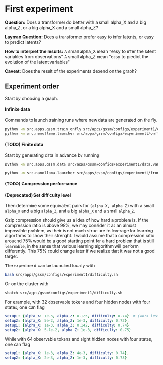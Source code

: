 # First experiment

**Question:**
Does a transformer do better with a small alpha_X and a big alpha_Z, or a big alpha_X and a small alpha_Z?

**Layman Question:**
Does a transformer prefer easy to infer latents, or easy to predict latents?

**How to interpret the results:**
A small alpha_X mean "easy to infer the latent variables from observations"
A small alpha_Z mean "easy to predict the evolution of the latent variables" 

**Caveat:**
Does the result of the experiments depend on the graph?

## Experiment order

Start by choosing a graph.

#### Infinite data
Commands to launch training runs where new data are generated on the fly.
```bash
python -m src.apps.gssm.train_onfly src/apps/gssm/configs/experiment1/onfly.yaml
python -m src.nanollama.launcher src/apps/gssm/configs/experiment1/onfly.yaml
```

#### (TODO) Finite data
Start by generating data in advance by running
```bash
python -m src.apps.gssm.data src/apps/gssm/configs/experiment1/data.yaml
```
```bash
python -m src.nanollama.launcher src/apps/gssm/configs/experiment1/from_file.yaml
```

#### (TODO) Compression performance

#### (Deprecated) Set difficulty level
Then determine some equivalent pairs for `(alpha_X, alpha_Z)` with a small `alpha_X` and a big `alpha_Z`, and a big `alpha_X` and a small `alpha_Z`.

Gzip compression should give us a idea of how hard a problem is.
If the compression ratio is above 98%, we may consider it as an almost impossible problem, as their is not much structure to leverage for learning algorithms to show their strenght.
I would assume that a compression ratio aroudnd 75% would be a good starting point for a hard problem that is still `learnable`, in the sense that various learning algorithm will perform differently.
This 75% could change later if we realize that it was not a good target.

The experiment can be launched locally with
```bash
bash src/apps/gssm/configs/experiment1/difficulty.sh
```
Or on the cluster with
```bash
sbatch src/apps/gssm/configs/experiment1/difficulty.sh
```

For example, with 32 observable tokens and four hidden nodes with four states, one can flag
```yaml
setup1: {alpha_X: 1e-3, alpha_Z: 0.125, difficulty: 0.74}, # (work less well)
setup2: {alpha_X: 5e-2, alpha_Z: 1e-3, difficulty: 0.72},
setup1: {alpha_X: 1e-3, alpha_Z: 0.142, difficulty: 0.74},
setup2: {alpha_X: 5.7e-2, alpha_Z: 1e-3, difficulty: 0.75}
```
While with 64 observable tokens and eight hidden nodes with four states, one can flag
```yaml
setup1: {alpha_X: 1e-3, alpha_Z: 4e-3, difficulty: 0.74},
setup2: {alpha_X: 2e-3, alpha_Z: 1e-3, difficulty: 0.73}
```